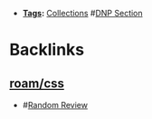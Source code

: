 - **[Tags](<Tags.md>):** [Collections](<Collections.md>) #[DNP Section](<DNP Section.md>)

# Backlinks
## [roam/css](<roam/css.md>)
- #[Random Review](<Random Review.md>)

